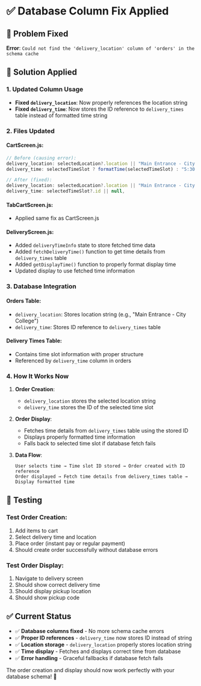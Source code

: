# ✅ Database Column Fix Applied

## 🚨 Problem Fixed
**Error**: `Could not find the 'delivery_location' column of 'orders' in the schema cache`

## 🔧 Solution Applied

### 1. **Updated Column Usage**
- **Fixed `delivery_location`**: Now properly references the location string
- **Fixed `delivery_time`**: Now stores the ID reference to `delivery_times` table instead of formatted time string

### 2. **Files Updated**

#### **CartScreen.js**:
```javascript
// Before (causing error):
delivery_location: selectedLocation?.location || "Main Entrance - City College",
delivery_time: selectedTimeSlot ? formatTime(selectedTimeSlot) : "5:30 PM",

// After (fixed):
delivery_location: selectedLocation?.location || "Main Entrance - City College",
delivery_time: selectedTimeSlot?.id || null,
```

#### **TabCartScreen.js**:
- Applied same fix as CartScreen.js

#### **DeliveryScreen.js**:
- Added `deliveryTimeInfo` state to store fetched time data
- Added `fetchDeliveryTime()` function to get time details from `delivery_times` table
- Added `getDisplayTime()` function to properly format display time
- Updated display to use fetched time information

### 3. **Database Integration**

#### **Orders Table**:
- `delivery_location`: Stores location string (e.g., "Main Entrance - City College")
- `delivery_time`: Stores ID reference to `delivery_times` table

#### **Delivery Times Table**:
- Contains time slot information with proper structure
- Referenced by `delivery_time` column in orders

### 4. **How It Works Now**

1. **Order Creation**:
   - `delivery_location` stores the selected location string
   - `delivery_time` stores the ID of the selected time slot

2. **Order Display**:
   - Fetches time details from `delivery_times` table using the stored ID
   - Displays properly formatted time information
   - Falls back to selected time slot if database fetch fails

3. **Data Flow**:
   ```
   User selects time → Time slot ID stored → Order created with ID reference
   Order displayed → Fetch time details from delivery_times table → Display formatted time
   ```

## 🧪 Testing

### **Test Order Creation**:
1. Add items to cart
2. Select delivery time and location
3. Place order (instant pay or regular payment)
4. Should create order successfully without database errors

### **Test Order Display**:
1. Navigate to delivery screen
2. Should show correct delivery time
3. Should display pickup location
4. Should show pickup code

## ✅ Current Status

- ✅ **Database columns fixed** - No more schema cache errors
- ✅ **Proper ID references** - `delivery_time` now stores ID instead of string
- ✅ **Location storage** - `delivery_location` properly stores location string
- ✅ **Time display** - Fetches and displays correct time from database
- ✅ **Error handling** - Graceful fallbacks if database fetch fails

The order creation and display should now work perfectly with your database schema! 🚀
